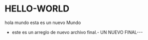 # HELLO-WORLD
hola mundo 
esta es un nuevo Mundo
*  este  es un  arreglo de nuevo 
archivo final.-
UN NUEVO FINAL---
